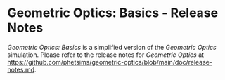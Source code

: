# Geometric Optics: Basics - Release Notes

_Geometric Optics: Basics_ is a simplified version of the _Geometric Optics_ simulation.
Please refer to the release notes for _Geometric Optics_ at
https://github.com/phetsims/geometric-optics/blob/main/doc/release-notes.md.